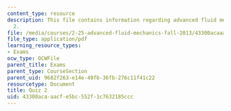 ```yaml
---
content_type: resource
description: This file contains information regarding advanced fluid mechanics, quiz
  2.
file: /media/courses/2-25-advanced-fluid-mechanics-fall-2013/43300acaaacfe5bc552f1c7632185ccc_MIT2_25F13_Quiz2.pdf
file_type: application/pdf
learning_resource_types:
- Exams
ocw_type: OCWFile
parent_title: Exams
parent_type: CourseSection
parent_uid: 9682f263-e14e-49fb-36fb-276c11f41c22
resourcetype: Document
title: Quiz 2
uid: 43300aca-aacf-e5bc-552f-1c7632185ccc
---
```


